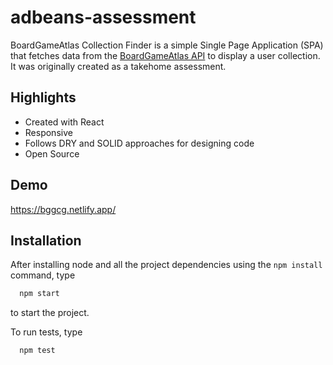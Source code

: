 # adbeans-assessment

BoardGameAtlas Collection Finder is a simple Single Page Application (SPA) that fetches data from the [BoardGameAtlas API](https://www.boardgameatlas.com/api/docs) to display a user collection. It was originally created as a takehome assessment.

## Highlights

- Created with React
- Responsive
- Follows DRY and SOLID approaches for designing code
- Open Source

## Demo

https://bggcg.netlify.app/

## Installation

After installing node and all the project dependencies using the `npm install` command, type

```bash
  npm start
```

to start the project.

To run tests, type

```bash
  npm test
```
